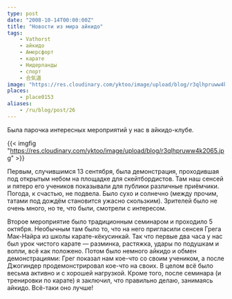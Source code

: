```yaml
---
type: post
date: "2008-10-14T00:00:00Z"
title: "Новости из мира айкидо"
tags:
    - Vathorst
    - айкидо
    - Амерсфорт
    - карате
    - Нидерланды
    - спорт
    - 合気道
image: "https://res.cloudinary.com/yktoo/image/upload/blog/r3qlhpruww4k2065.jpg"
places:
    - place0153
aliases:
    - /ru/blog/post/26
---
```


Была парочка интересных мероприятий у нас в айкидо-клубе.

{{< imgfig "https://res.cloudinary.com/yktoo/image/upload/blog/r3qlhpruww4k2065.jpg" >}}

<!--more-->

Первым, случившимся 13 сентября, была демонстрация, проходившая под открытым небом на площадке для скейтбордистов. Там наш сенсей и пятеро его учеников показывали для публики различные приёмчики. Погода, к счастью, не подвела. Было сухо и солнечно (между прочим, татами под дождём становится ужасно скользким). Зрителей было не очень много, но те, что были, смотрели с интересом.

Второе мероприятие было традиционным семинаром и проходило 5 октября. Необычным там было то, что на него пригласили сенсея Грега Мак-Найра из школы карате-кёкусинкай. Так что первые два часа у нас был урок чистого карате — разминка, растяжка, удары по подушкам и вопли, всё как положено. Потом было немного айкидо и обмен демонстрациями: Грег показал нам кое-что со своим учеником, а после Джогиндер продемонстрировал кое-что на своих. В целом всё было весьма активно и с хорошей нагрузкой. Кроме того, после семинара (и тренировки по карате) я заключил, что правильно делаю, занимаясь айкидо. Всё-таки оно лучше!
